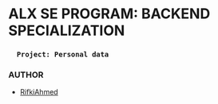# ALX SE PROGRAM: BACKEND SPECIALIZATION
### `   Project: Personal data   `
### AUTHOR
- [RifkiAhmed](https://github.com/RifkiAhmed)